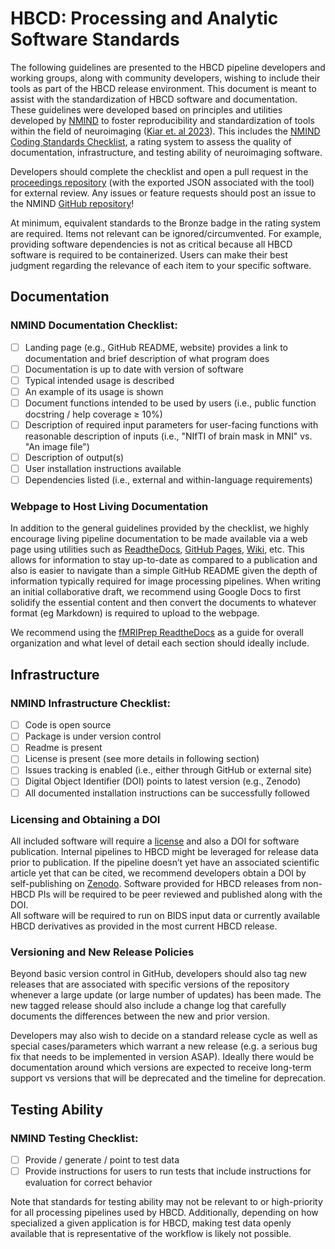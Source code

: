 # HBCD: Processing and Analytic Software Standards 

The following guidelines are presented to the HBCD pipeline developers and working groups, along with community developers, wishing to include their tools as part of the HBCD release environment. This document is meant to assist with the standardization of HBCD software and  documentation. These guidelines were developed based on principles and utilities developed by [NMIND](https://www.nmind.org/about) to foster reproducibility and standardization of tools within the field of neuroimaging ([Kiar et. al 2023](https://www.nature.com/articles/s41562-023-01647-0)). This includes the [NMIND Coding Standards Checklist](https://www.nmind.org/standards-checklist/), a rating system to assess the quality of documentation, infrastructure, and testing ability of neuroimaging software. 

Developers should complete the checklist and open a pull request in the [proceedings repository](https://github.com/nmind/proceedings) (with the exported JSON associated with the tool) for external review. Any issues or feature requests should post an issue to the NMIND [GitHub repository](https://github.com/nmind/standards-checklist)\! 

At minimum, equivalent standards to the Bronze badge in the rating system are required. Items not relevant can be ignored/circumvented. For example, providing software dependencies is not as critical because all HBCD software is required to be containerized.  Users can make their  best judgment regarding the relevance of each item to your specific software.

## Documentation

### NMIND Documentation Checklist:

- [ ] Landing page (e.g., GitHub README, website) provides a link to documentation and brief description of what program does  
- [ ] Documentation is up to date with version of software  
- [ ] Typical intended usage is described  
- [ ] An example of its usage is shown  
- [ ] Document functions intended to be used by users (i.e., public function docstring / help coverage ≥ 10%)  
- [ ] Description of required input parameters for user-facing functions with reasonable description of inputs (i.e., "NIfTI of brain mask in MNI" vs. "An image file")  
- [ ] Description of output(s)  
- [ ] User installation instructions available  
- [ ] Dependencies listed (i.e., external and within-language requirements)

### Webpage to Host Living Documentation

In addition to the general guidelines provided by the checklist, we highly encourage living pipeline documentation to be made available via a web page using utilities such as [ReadtheDocs](https://about.readthedocs.com/?ref=readthedocs.com), [GitHub Pages](https://pages.github.com/?(null)), [Wiki](https://support.microsoft.com/en-us/office/create-and-edit-a-wiki-dc64f9c2-d1a2-44b5-ac59-b9d535551a32), etc. This allows for information to stay up-to-date as compared to a publication and also is easier to navigate than a simple GitHub README given the depth of information typically required for image processing pipelines. When writing an initial collaborative draft, we recommend using Google Docs to first solidify the essential content and then convert the documents to whatever format (eg Markdown) is required to upload to the webpage. 

We recommend using the [fMRIPrep ReadtheDocs](https://fmriprep.org/en/stable/) as a guide for overall organization and what level of detail each section should ideally include. 

## Infrastructure

### NMIND Infrastructure Checklist:

- [ ] Code is open source  
- [ ] Package is under version control  
- [ ] Readme is present  
- [ ] License is present (see more details in following section)  
- [ ] Issues tracking is enabled (i.e., either through GitHub or external site)  
- [ ] Digital Object Identifier (DOI) points to latest version (e.g., Zenodo)  
- [ ] All documented installation instructions can be successfully followed

### Licensing and Obtaining a DOI

All included software will require a [license](https://docs.github.com/en/communities/setting-up-your-project-for-healthy-contributions/adding-a-license-to-a-repository) and also a DOI for software publication. Internal pipelines to HBCD might be leveraged for release data prior to publication. If the pipeline doesn’t yet have an associated scientific article yet that can be cited, we recommend developers obtain a DOI by self-publishing on [Zenodo](https://cdnis-brain.readthedocs.io/zenodo/). Software provided for HBCD releases from non-HBCD PIs will be required to be peer reviewed and published along with the DOI.   
All software will be required to run on BIDS input data or currently available HBCD derivatives as provided in the most current HBCD release. 

### Versioning and New Release Policies

Beyond basic version control in GitHub, developers should also tag new releases that are associated with specific versions of the repository whenever a large update (or large number of updates) has been made. The new tagged release should also include a change log that carefully documents the differences between the new and prior version.

Developers may also wish to decide on a standard release cycle as well as special cases/parameters which warrant a new release (e.g. a serious bug fix that needs to be implemented in version ASAP). Ideally there would be documentation around which versions are expected to receive long-term support vs versions that will be deprecated and the timeline for deprecation.

## Testing Ability

### NMIND Testing Checklist:

- [ ] Provide / generate / point to test data  
- [ ] Provide instructions for users to run tests that include instructions for evaluation for correct behavior

Note that standards for testing ability may not be relevant to or high-priority for all processing pipelines used by HBCD. Additionally, depending on how specialized a given application is for HBCD, making test data openly available that is representative of the workflow is likely not possible. 


